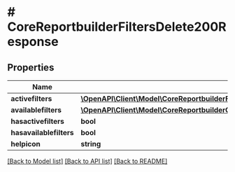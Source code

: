 # # CoreReportbuilderFiltersDelete200Response

## Properties

Name | Type | Description | Notes
------------ | ------------- | ------------- | -------------
**activefilters** | [**\OpenAPI\Client\Model\CoreReportbuilderFiltersDelete200ResponseActivefiltersInner[]**](CoreReportbuilderFiltersDelete200ResponseActivefiltersInner.md) |  |
**availablefilters** | [**\OpenAPI\Client\Model\CoreReportbuilderConditionsDelete200ResponseAvailableconditionsInner[]**](CoreReportbuilderConditionsDelete200ResponseAvailableconditionsInner.md) |  |
**hasactivefilters** | **bool** | hasactivefilters |
**hasavailablefilters** | **bool** | hasavailablefilters |
**helpicon** | **string** | helpicon |

[[Back to Model list]](../../README.md#models) [[Back to API list]](../../README.md#endpoints) [[Back to README]](../../README.md)
